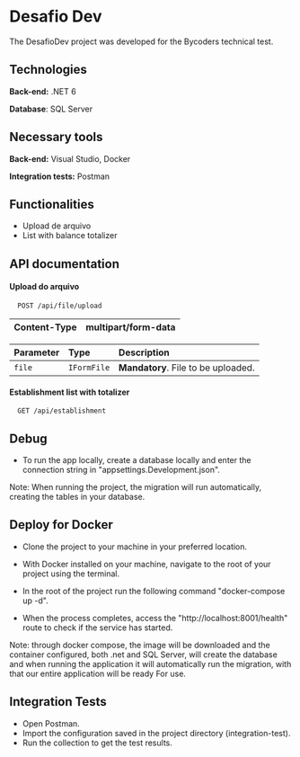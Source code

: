 
# Desafio Dev

The DesafioDev project was developed for the Bycoders technical test.



## Technologies

**Back-end:** .NET 6

**Database**: SQL Server

## Necessary tools

**Back-end:** Visual Studio, Docker

**Integration tests:** Postman


## Functionalities

- Upload de arquivo
- List with balance totalizer


## API documentation

#### Upload do arquivo

```http
  POST /api/file/upload
```
| Content-Type | multipart/form-data |
| :----------- | :------------------


| Parameter   | Type       | Description                           |
| :---------- | :--------- | :---------------------------------- |
| `file` | `IFormFile` | **Mandatory**. File to be uploaded. |

#### Establishment list with totalizer

```http
  GET /api/establishment
```


## Debug

- To run the app locally, create a database locally and enter the connection string in "appsettings.Development.json".

Note: When running the project, the migration will run automatically, creating the tables in your database.


## Deploy for Docker

- Clone the project to your machine in your preferred location.

- With Docker installed on your machine, navigate to the root of your project using the terminal.

- In the root of the project run the following command "docker-compose up -d".

- When the process completes, access the "http://localhost:8001/health" route to check if the service has started.

Note: through docker compose, the image will be downloaded and the container configured, both .net and SQL Server, will create the database and when running the application it will automatically run the migration, with that our entire application will be ready For use.



## Integration Tests

- Open Postman.
- Import the configuration saved in the project directory (integration-test).
- Run the collection to get the test results.